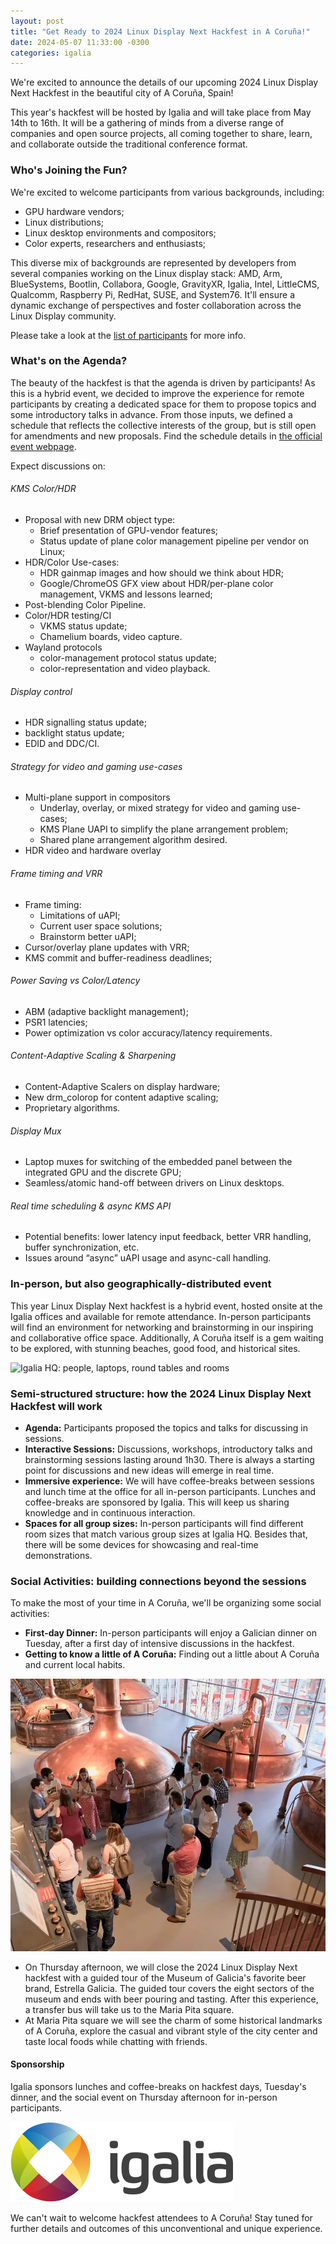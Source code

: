 ```yaml
---
layout: post
title: "Get Ready to 2024 Linux Display Next Hackfest in A Coruña!"
date: 2024-05-07 11:33:00 -0300
categories: igalia
---
```


We're excited to announce the details of our upcoming 2024 Linux Display Next
Hackfest in the beautiful city of A Coruña, Spain!

This year's hackfest will be hosted by Igalia and will take place from May 14th
to 16th. It will be a gathering of minds from a diverse range of companies and
open source projects, all coming together to share, learn, and collaborate
outside the traditional conference format.

### Who's Joining the Fun?

We're excited to welcome participants from various backgrounds, including:
- GPU hardware vendors;
- Linux distributions;
- Linux desktop environments and compositors;
- Color experts, researchers and enthusiasts;

This diverse mix of backgrounds are represented by developers from several
companies working on the Linux display stack: AMD, Arm, BlueSystems, Bootlin,
Collabora, Google, GravityXR, Igalia, Intel, LittleCMS, Qualcomm, Raspberry Pi,
RedHat, SUSE, and System76. It'll ensure a dynamic exchange of perspectives and
foster collaboration across the  Linux Display community.

Please take a look at the
[list of participants](https://github.com/melissawen/2024linuxdisplayhackfest/wiki/List-of-participants)
for more info.

### What's on the Agenda?

The beauty of the hackfest is that the agenda is driven by participants!  As
this is a hybrid event, we decided to improve the experience for remote
participants by creating a dedicated space for them to propose topics and some
introductory talks in advance. From those inputs, we defined a schedule that
reflects the collective interests of the group, but is still open for
amendments and new proposals. Find the schedule details in [the official event
webpage](https://events.pages.igalia.com/linuxdisplaynexthackfest/).

Expect discussions on:

###### KMS Color/HDR
- Proposal with new DRM object type:
  - Brief presentation of GPU-vendor features;
  - Status update of plane color management pipeline per vendor on Linux;
- HDR/Color Use-cases:
  - HDR gainmap images and how should we think about HDR;
  - Google/ChromeOS GFX view about HDR/per-plane color management, VKMS and lessons learned;
- Post-blending Color Pipeline.
- Color/HDR testing/CI
  - VKMS status update;
  - Chamelium boards, video capture.
- Wayland protocols
  - color-management protocol status update;
  - color-representation and video playback.

###### Display control
  - HDR signalling status update;
  - backlight status update;
  - EDID and DDC/CI.

###### Strategy for video and gaming use-cases
- Multi-plane support in compositors
  - Underlay, overlay, or mixed strategy for video and gaming use-cases;
  - KMS Plane UAPI to simplify the plane arrangement problem;
  - Shared plane arrangement algorithm desired.
- HDR video and hardware overlay

###### Frame timing and VRR
- Frame timing:
  - Limitations of uAPI;
  - Current user space solutions;
  - Brainstorm better uAPI;
- Cursor/overlay plane updates with VRR;
- KMS commit and buffer-readiness deadlines;

###### Power Saving vs Color/Latency
- ABM (adaptive backlight management);
- PSR1 latencies;
- Power optimization vs color accuracy/latency requirements.

###### Content-Adaptive Scaling & Sharpening
- Content-Adaptive Scalers on display hardware;
- New drm\_colorop for content adaptive scaling;
- Proprietary algorithms.

###### Display Mux
- Laptop muxes for switching of the embedded panel between the integrated GPU and the discrete GPU;
- Seamless/atomic hand-off between drivers on Linux desktops.

###### Real time scheduling & async KMS API
- Potential benefits: lower latency input feedback, better VRR handling, buffer synchronization, etc.
- Issues around “async” uAPI usage and async-call handling.

### In-person, but also geographically-distributed event

This year Linux Display Next hackfest is a hybrid event, hosted onsite at the
Igalia offices and available for remote attendance. In-person participants will
find an environment for networking and brainstorming in our inspiring and
collaborative office space. Additionally, A Coruña itself is a gem waiting to
be explored, with stunning beaches, good food, and historical sites.

![](https://webengineshackfest.org/2014/img/lectures/web-engines-hackfest-2014.jpg "Igalia HQ: people, laptops, round tables and rooms")

### Semi-structured structure: how the 2024 Linux Display Next Hackfest will work

- **Agenda:** Participants proposed the topics and talks for discussing in
  sessions.
- **Interactive Sessions:** Discussions, workshops, introductory talks and
  brainstorming sessions lasting around 1h30. There is always a starting point
  for discussions and new ideas will emerge in real time.
- **Immersive experience:** We will have coffee-breaks between sessions and
  lunch time at the office for all in-person participants. Lunches and
  coffee-breaks are sponsored by Igalia. This will keep us sharing knowledge and
  in continuous interaction.
- **Spaces for all group sizes:** In-person participants will find different
  room sizes that match various group sizes at Igalia HQ. Besides that, there
  will be some devices for showcasing and real-time demonstrations.

### Social Activities: building connections beyond the sessions

To make the most of your time in A Coruña, we'll be organizing some social activities:

- **First-day Dinner:** In-person participants will enjoy a Galician dinner on
  Tuesday, after a first day of intensive discussions in the hackfest.
- **Getting to know a little of A Coruña:** Finding out a little about A Coruña
  and current local habits.


<a href="https://mundoestrellagalicia.es/dentro-de-mega/">
<img src="https://raw.githubusercontent.com/melissawen/melissawen.github.io/master/img/01_06_19_EstrellaGALICIA_MEGA_0468.jpg.webp" alt="Participants of a guided tour in one of the sectors of the Museum of Estrella Galicia (MEGA). Source: mundoestrellagalicia.es" style="display: inline;">
</a>

  - On Thursday afternoon, we will close the 2024 Linux Display Next hackfest
    with a guided tour of the Museum of Galicia's favorite beer brand, Estrella
    Galicia. The guided tour covers the eight sectors of the museum and ends with
    beer pouring and tasting. After this experience, a transfer bus will take us to
    the Maria Pita square.
  - At Maria Pita square we will see the charm of some historical landmarks of
    A Coruña, explore the casual and vibrant style of the city center and taste
    local foods while chatting with friends.

#### Sponsorship

Igalia sponsors lunches and coffee-breaks on hackfest days, Tuesday's dinner,
and the social event on Thursday afternoon for in-person participants.

![](https://raw.githubusercontent.com/melissawen/melissawen.github.io/master/img/igalia-logo.svg "Igalia logo")

We can't wait to welcome hackfest attendees to A Coruña! Stay tuned for further
details and outcomes of this unconventional and unique experience. 
